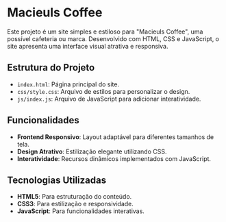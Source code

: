 # Macieuls Coffee

Este projeto é um site simples e estiloso para "Macieuls Coffee", uma possível cafeteria ou marca. Desenvolvido com HTML, CSS e JavaScript, o site apresenta uma interface visual atrativa e responsiva.

## Estrutura do Projeto

- `index.html`: Página principal do site.
- `css/style.css`: Arquivo de estilos para personalizar o design.
- `js/index.js`: Arquivo de JavaScript para adicionar interatividade.

## Funcionalidades

- **Frontend Responsivo**: Layout adaptável para diferentes tamanhos de tela.
- **Design Atrativo**: Estilização elegante utilizando CSS.
- **Interatividade**: Recursos dinâmicos implementados com JavaScript.

## Tecnologias Utilizadas

- **HTML5**: Para estruturação do conteúdo.
- **CSS3**: Para estilização e responsividade.
- **JavaScript**: Para funcionalidades interativas.
